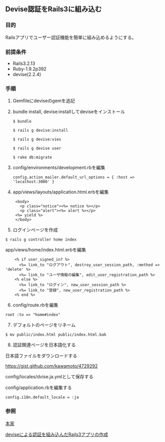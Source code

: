 ## Devise認証をRails3に組み込む
### 目的
Railsアプリでユーザー認証機能を簡単に組み込めるようにする。

### 前提条件
* Rails3.2.13
* Ruby-1.9.2p392
* devise(2.2.4)

### 手順
1. Gemfileにdeviseのgemを追記

2. bundle install, devise:installしてdeviseをインストール

   `$ bundle`

   `$ rails g devise:install`

   `$ rails g devise:vies`

   `$ rails g devise user`

   `$ rake db:migrate`

3. config/environments/development.rbを編集

   `config.action_mailer.default_url_options = { :host => 'localhost:3000' }`
   
4. app/views/layouts/application.html.erbを編集

        <body>
          <p class="notice"><%= notice %></p>
          <p class="alert"><%= alert %></p>
        <%= yield %>
        </body>
    
5. ログインページを作成

`$ rails g controller home index`

  app/views/home/index.html.erbを編集

        <% if user_signed_in? %>
          <%= link_to "ログアウト", destroy_user_session_path, :method => 'delete' %>
          <%= link_to "ユーザ情報の編集", edit_user_registration_path %>
        <% else %>
          <%= link_to "ログイン", new_user_session_path %>
          <%= link_to "登録", new_user_registration_path %>
        <% end %>

6. config/route.rbを編集

`root :to => "home#index"`

7. デフォルトのページをリネーム

`$ mv public/index.html public/index.html.bak`

8. 認証関連ページを日本語化する

日本語ファイルをダウンロードする

https://gist.github.com/kawamoto/4729292

config/locales/dvise.ja.ymlとして保存する

config/application.rbを編集する

`config.i18n.default_locale = :ja`

### 参照

[本家](https://github.com/plataformatec/devise)

[deviseによる認証を組み込んだRails3アプリの作成](http://takemikami.com/technote/archives/653)

